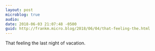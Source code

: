 ```yaml
---
layout: post
microblog: true
audio: 
date: 2018-06-03 21:07:48 -0500
guid: http://frankm.micro.blog/2018/06/04/that-feeling-the.html
---
```

That feeling the last night of vacation. 
